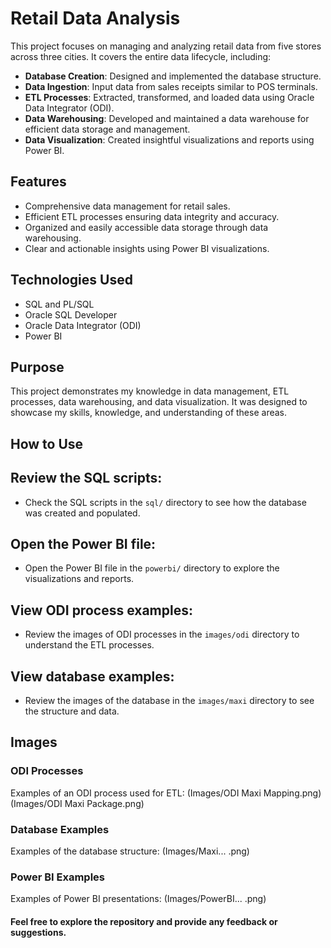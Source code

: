# Retail Data Analysis

This project focuses on managing and analyzing retail data from five stores across three cities. It covers the entire data lifecycle, including:

- **Database Creation**: Designed and implemented the database structure.
- **Data Ingestion**: Input data from sales receipts similar to POS terminals.
- **ETL Processes**: Extracted, transformed, and loaded data using Oracle Data Integrator (ODI).
- **Data Warehousing**: Developed and maintained a data warehouse for efficient data storage and management.
- **Data Visualization**: Created insightful visualizations and reports using Power BI.

## Features

- Comprehensive data management for retail sales.
- Efficient ETL processes ensuring data integrity and accuracy.
- Organized and easily accessible data storage through data warehousing.
- Clear and actionable insights using Power BI visualizations.

## Technologies Used

- SQL and PL/SQL
- Oracle SQL Developer
- Oracle Data Integrator (ODI)
- Power BI

## Purpose

This project demonstrates my knowledge in data management, ETL processes, data warehousing, and data visualization. It was designed to showcase my skills, knowledge, and understanding of these areas.

## How to Use

## Review the SQL scripts:

- Check the SQL scripts in the `sql/` directory to see how the database was created and populated.

## Open the Power BI file:

- Open the Power BI file in the `powerbi/` directory to explore the visualizations and reports.

## View ODI process examples:

- Review the images of ODI processes in the `images/odi` directory to understand the ETL processes.

## View database examples:

- Review the images of the database in the `images/maxi` directory to see the structure and data.

## Images

### ODI Processes

Examples of an ODI process used for ETL: 
(Images/ODI Maxi Mapping.png) 
(Images/ODI Maxi Package.png)

### Database Examples

Examples of the database structure: 
(Images/Maxi... .png)

### Power BI Examples

Examples of Power BI presentations: 
(Images/PowerBI... .png)

#### Feel free to explore the repository and provide any feedback or suggestions.
